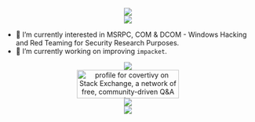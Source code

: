 <p align="center" width="100%">
  <img src="https://capsule-render.vercel.app/api?type=venom&height=300&color=gradient&text=🐱‍👤Covert%20Ivy🌿">
  <br />
  <img src="https://github-readme-stats.vercel.app/api?username=covertivy&show_icons=true&theme=radical&show_owner=true&show=reviews,discussions_started,discussions_answered,prs_merged,prs_merged_percentage">
  <br />
</p>

- 🌱 I’m currently interested in MSRPC, COM & DCOM - Windows Hacking and Red Teaming for Security Research Purposes.
- 🔭 I’m currently working on improving `impacket`.

<p align="center" width="100%">
  <img src="https://github-readme-stats.vercel.app/api/top-langs/?username=covertivy&layout=compact&theme=radical">
  <br />
  <a href="https://stackexchange.com/users/19108462" align="center"><img src="https://stackexchange.com/users/flair/19108462.png?theme=dark" width="208" height="58" alt="profile for covertivy on Stack Exchange, a network of free, community-driven Q&amp;A sites" title="profile for covertivy on Stack Exchange, a network of free, community-driven Q&amp;A sites"></a>
  <br />
  <img src="https://img.shields.io/badge/gav-no-purple">
  <br />
  <img src="https://capsule-render.vercel.app/api?type=waving&height=150&color=gradient&section=footer&reversal=false">
</p>
